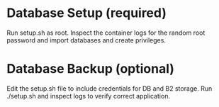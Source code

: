 # Database Setup (required)

Run setup.sh as root.
Inspect the container logs for the random root password and import databases and create privileges.

# Database Backup (optional)

Edit the setup.sh file to include credentials for DB and B2 storage.
Run ./setup.sh and inspect logs to verify correct application.